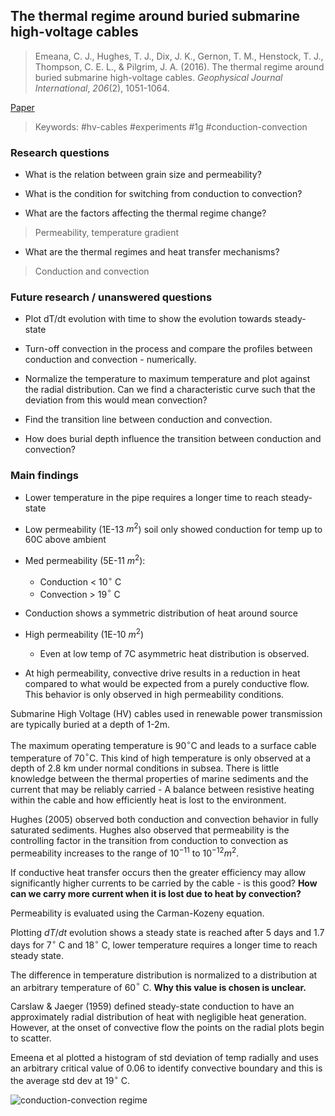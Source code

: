 ## The thermal regime around buried submarine high-voltage cables
> Emeana, C. J., Hughes, T. J., Dix, J. K., Gernon, T. M., Henstock, T. J., Thompson, C. E. L., & Pilgrim, J. A. (2016). The thermal regime around buried submarine high-voltage cables. _Geophysical Journal International_, _206_(2), 1051-1064.

[Paper](https://academic.oup.com/gji/article/206/2/1051/2606019)

> Keywords: #hv-cables #experiments #1g #conduction-convection

### Research questions

-  What is the relation between grain size and permeability?
    
-  What is the condition for switching from conduction to convection?
    
-  What are the factors affecting the thermal regime change?
> Permeability, temperature gradient 

-   What are the thermal regimes and heat transfer mechanisms?
> Conduction and convection

### Future research / unanswered questions
-   Plot dT/dt evolution with time to show the evolution towards steady-state
    
-   Turn-off convection in the process and compare the profiles between conduction and convection - numerically.

-   Normalize the temperature to maximum temperature and plot against the radial distribution. Can we find a characteristic curve such that the deviation from this would mean convection?

-   Find the transition line between conduction and convection. 

-   How does burial depth influence the transition between conduction and convection?


### Main findings
-   Lower temperature in the pipe requires a longer time to reach steady-state
 
-   Low permeability (1E-13 $m^2$) soil only showed conduction for temp up to 60C above ambient
    
-   Med permeability (5E-11 $m^2$):
    -   Conduction < 10$^\circ$ C
    -   Convection > 19$^\circ$ C

-   Conduction shows a symmetric distribution of heat around source
    
-   High permeability (1E-10 $m^2$)
	-   Even at low temp of 7C asymmetric heat distribution is observed.
    
-   At high permeability, convective drive results in a reduction in heat compared to what would be expected from a purely conductive flow. This behavior is only observed in high permeability conditions.
      

Submarine High Voltage (HV) cables used in renewable power transmission are typically buried at a depth of 1-2m.

The maximum operating temperature is 90$^\circ$C and leads to a surface cable temperature of 70$^\circ$C. This kind of high temperature is only observed at a depth of 2.8 km under normal conditions in subsea. There is little knowledge between the thermal properties of marine sediments and the current that may be reliably carried - A balance between resistive heating within the cable and how efficiently heat is lost to the environment.  

Hughes (2005) observed both conduction and convection behavior in fully saturated sediments. Hughes also observed that permeability is the controlling factor in the transition from conduction to convection as permeability increases to the range of $10^{-11}$ to $10^{-12} m^2$. 

If conductive heat transfer occurs then the greater efficiency may allow significantly higher currents to be carried by the cable - is this good? **How can we carry more current when it is lost due to heat by convection?**

Permeability is evaluated using the Carman-Kozeny equation.

Plotting $dT/dt$ evolution shows a steady state is reached after 5 days and 1.7 days for 7$^\circ$ C and 18$^\circ$ C, lower temperature requires a longer time to reach steady state.

The difference in temperature distribution is normalized to a distribution at an arbitrary temperature of 60$^\circ$ C. **Why this value is chosen is unclear.**

Carslaw & Jaeger (1959) defined steady-state conduction to have an approximately radial distribution of heat with negligible heat generation. However, at the onset of convective flow the points on the radial plots begin to scatter.  

Emeena et al plotted a histogram of std deviation of temp radially and uses an arbitrary critical value of 0.06 to identify convective boundary and this is the average std dev at 19$^\circ$ C.

![conduction-convection regime](https://raw.githubusercontent.com/kks32-docs/notes/main/heat-transfer/thermal-regime-submarine-hv-cable-experiment/conduction-convection.png)
